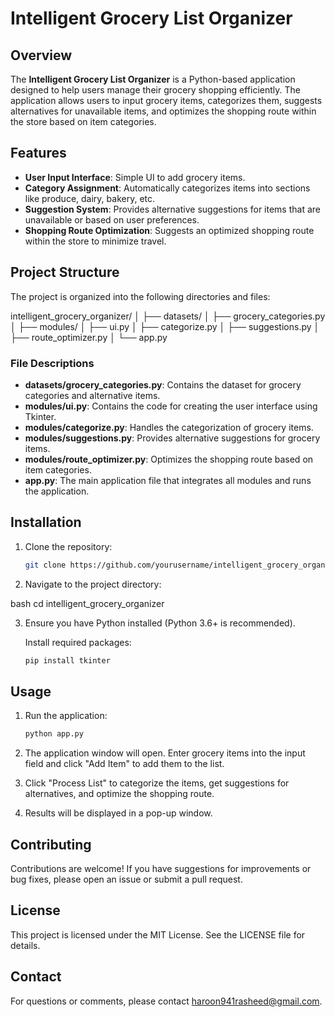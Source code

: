 # Intelligent Grocery List Organizer

## Overview

The **Intelligent Grocery List Organizer** is a Python-based application designed to help users manage their grocery shopping efficiently. The application allows users to input grocery items, categorizes them, suggests alternatives for unavailable items, and optimizes the shopping route within the store based on item categories.

## Features

- **User Input Interface**: Simple UI to add grocery items.
- **Category Assignment**: Automatically categorizes items into sections like produce, dairy, bakery, etc.
- **Suggestion System**: Provides alternative suggestions for items that are unavailable or based on user preferences.
- **Shopping Route Optimization**: Suggests an optimized shopping route within the store to minimize travel.

## Project Structure

The project is organized into the following directories and files:

intelligent_grocery_organizer/ │ ├── datasets/ │ ├── grocery_categories.py │ ├── modules/ │ ├── ui.py │ ├── categorize.py │ ├── suggestions.py │ ├── route_optimizer.py │ └── app.py


### File Descriptions

- **datasets/grocery_categories.py**: Contains the dataset for grocery categories and alternative items.
- **modules/ui.py**: Contains the code for creating the user interface using Tkinter.
- **modules/categorize.py**: Handles the categorization of grocery items.
- **modules/suggestions.py**: Provides alternative suggestions for grocery items.
- **modules/route_optimizer.py**: Optimizes the shopping route based on item categories.
- **app.py**: The main application file that integrates all modules and runs the application.

## Installation

1. Clone the repository:

   ```bash
   git clone https://github.com/yourusername/intelligent_grocery_organizer.git


2. Navigate to the project directory:

bash
cd intelligent_grocery_organizer

3. Ensure you have Python installed (Python 3.6+ is recommended). 

    Install required packages:

   ```bash
   pip install tkinter

## Usage

1. Run the application:
   ```bash
   python app.py

2. The application window will open. Enter grocery items into the input field and click "Add Item" to add them to the list.

3. Click "Process List" to categorize the items, get suggestions for alternatives, and optimize the shopping route.

4. Results will be displayed in a pop-up window.

## Contributing

Contributions are welcome! If you have suggestions for improvements or bug fixes, please open an issue or submit a pull request.

## License

This project is licensed under the MIT License. See the LICENSE file for details.

## Contact

For questions or comments, please contact haroon941rasheed@gmail.com.
